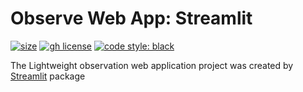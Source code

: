 # Observe Web App: Streamlit

[![size](https://img.shields.io/github/languages/code-size/ddeutils/ddeutil-observe-streamlit)](https://github.com/ddeutils/ddeutil-observe-streamlit)
[![gh license](https://img.shields.io/github/license/ddeutils/ddeutil-observe-streamlit)](https://github.com/ddeutils/ddeutil-observe-streamlit/blob/main/LICENSE)
[![code style: black](https://img.shields.io/badge/code%20style-black-000000.svg)](https://github.com/psf/black)

The Lightweight observation web application project was created by [Streamlit](https://streamlit.io/)
package
